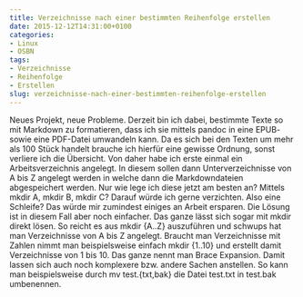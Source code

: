 ```yaml
---
title: Verzeichnisse nach einer bestimmten Reihenfolge erstellen
date: 2015-12-12T14:31:00+0100
categories:
- Linux
- OSBN
tags:
- Verzeichnisse
- Reihenfolge
- Erstellen
slug: verzeichnisse-nach-einer-bestimmten-reihenfolge-erstellen
---
```

Neues Projekt, neue Probleme. Derzeit bin ich dabei, bestimmte Texte so mit Markdown zu formatieren, dass ich sie mittels pandoc in eine EPUB- sowie eine PDF-Datei umwandeln kann. Da es sich bei den Texten um mehr als 100 Stück handelt brauche ich hierfür eine gewisse Ordnung, sonst verliere ich die Übersicht. Von daher habe ich erste einmal ein Arbeitsverzeichnis angelegt. In diesem sollen dann Unterverzeichnisse von A bis Z angelegt werden in welche dann die Markdowndateien abgespeichert werden. Nur wie lege ich diese jetzt am besten an? Mittels mkdir A, mkdir B, mkdir C? Darauf würde ich gerne verzichten. Also eine Schleife? Das würde mir zumindest einiges an Arbeit ersparen. Die Lösung ist in diesem Fall aber noch einfacher. Das ganze lässt sich sogar mit mkdir direkt lösen. So reicht es aus mkdir {A..Z} auszuführen und schwups hat man Verzeichnisse von A bis Z angelegt. Braucht man Verzeichnisse mit Zahlen nimmt man beispielsweise einfach mkdir {1..10} und erstellt damit Verzeichnisse von 1 bis 10. Das ganze nennt man Brace Expansion. Damit lassen sich auch noch komplexere bzw. andere Sachen anstellen. So kann man beispielsweise durch mv test.{txt,bak} die Datei test.txt in test.bak umbenennen.
